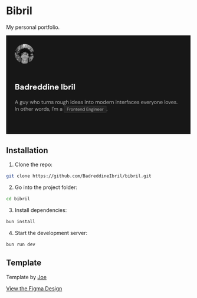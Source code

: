 # Bibril

My personal portfolio.

<img src="/public/images/bibril-og.png" alt="og" width="500" />

## Installation

1. Clone the repo:

```bash
git clone https://github.com/BadreddineIbril/bibril.git
```

2. Go into the project folder:

```bash
cd bibril
```

3. Install dependencies:

```bash
bun install
```

4. Start the development server:

```bash
bun run dev
```

## Template

Template by [Joe](https://www.figma.com/@joengn)

[View the Figma Design](https://www.figma.com/community/file/1502611162074687679/minimal-personal-resume-responsive-personal-website)
